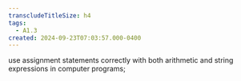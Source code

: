 ```yaml
---
transcludeTitleSize: h4
tags:
  - A1.3
created: 2024-09-23T07:03:57.000-0400
---
```

use assignment statements correctly with both arithmetic and string expressions in computer programs;